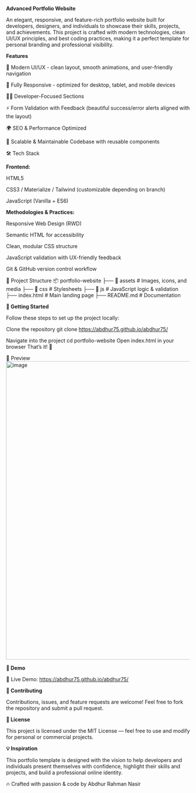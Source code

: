 **Advanced Portfolio Website**

An elegant, responsive, and feature-rich portfolio website built for developers, designers, and individuals to showcase their skills, projects, and achievements.
This project is crafted with modern technologies, clean UI/UX principles, and best coding practices, making it a perfect template for personal branding and professional visibility.

**Features**

🎨 Modern UI/UX - clean layout, smooth animations, and user-friendly navigation

📱 Fully Responsive - optimized for desktop, tablet, and mobile devices

🧑‍💻 Developer-Focused Sections

⚡ Form Validation with Feedback (beautiful success/error alerts aligned with the layout)

🌍 SEO & Performance Optimized

🔐 Scalable & Maintainable Codebase with reusable components

🛠️ Tech Stack

**Frontend:**

HTML5

CSS3 / Materialize / Tailwind (customizable depending on branch)

JavaScript (Vanilla + ES6)

**Methodologies & Practices:**

Responsive Web Design (RWD)

Semantic HTML for accessibility

Clean, modular CSS structure

JavaScript validation with UX-friendly feedback

Git & GitHub version control workflow

📂 Project Structure
📦 portfolio-website
├── 📁 assets          # Images, icons, and media
├── 📁 css             # Stylesheets
├── 📁 js              # JavaScript logic & validation
├── index.html         # Main landing page
├── README.md          # Documentation

**🚀 Getting Started**

Follow these steps to set up the project locally:

Clone the repository
git clone https://abdhur75.github.io/abdhur75/


Navigate into the project
cd portfolio-website
Open index.html in your browser
That’s it! 🎉

📸 Preview
<img width="1919" height="816" alt="image" src="https://github.com/user-attachments/assets/29f2e622-3d10-45b9-87f8-cd49a06154dd" />

**🌟 Demo**

🔗 Live Demo: https://abdhur75.github.io/abdhur75/

**🤝 Contributing**

Contributions, issues, and feature requests are welcome!
Feel free to fork the repository and submit a pull request.

**📜 License**

This project is licensed under the MIT License — feel free to use and modify for personal or commercial projects.

**💡 Inspiration**

This portfolio template is designed with the vision to help developers and individuals present themselves with confidence, highlight their skills and projects, and build a professional online identity.

🔥 Crafted with passion & code by Abdhur Rahman Nasir
